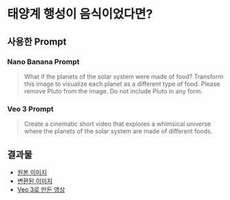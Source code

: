 # 태양계 행성이 음식이었다면?

## 사용한 Prompt

### Nano Banana Prompt
> What if the planets of the solar system were made of food? Transform this image to visualize each planet as a different type of food. Please remove Pluto from the image. Do not include Pluto in any form.

### Veo 3 Prompt
> Create a cinematic short video that explores a whimsical universe where the planets of the solar system are made of different foods.

## 결과물

- [원본 이미지](./원본%20이미지.webp)
- [변환된 이미지](./변환된%20이미지.png)
- [Veo 3로 만든 영상](./video.mp4)
